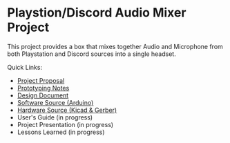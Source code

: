 # Playstion/Discord Audio Mixer Project
This project provides a box that mixes together Audio and Microphone from both Playstation and Discord sources into a single headset. 

Quick Links:
* [Project Proposal](https://github.com/gsalaman/ps_discord_audio/blob/main/proposal.md)
* [Prototyping Notes](https://github.com/gsalaman/ps_discord_audio/blob/main/audio_prototype.md)
* [Design Document](https://docs.google.com/document/d/1ipFKIDMNCPuamUNVuetQo5jEzDj95vrXEs8RwQP3rsA/edit?usp=sharing)
* [Software Source (Arduino)](https://github.com/gsalaman/ps_discord_audio/tree/main/ghost_case_v1)
* [Hardware Source (Kicad & Gerber)](https://github.com/gsalaman/ps_discord_audio/tree/main/audio_quad_minimal)
* User's Guide (in progress)
* Project Presentation (in progress)
* Lessons Learned (in progress)
